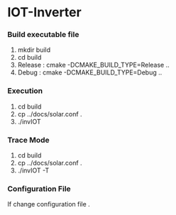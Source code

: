 # IOT-Inverter

### Build executable file

1. mkdir build
2. cd build
3. Release : cmake -DCMAKE_BUILD_TYPE=Release ..
4. Debug :   cmake -DCMAKE_BUILD_TYPE=Debug ..

### Execution

1. cd build
2. cp ../docs/solar.conf  .
3. ./invIOT

### Trace Mode

1. cd build
2. cp ../docs/solar.conf  .
3. ./invIOT -T

### Configuration File

If change configuration file . 
